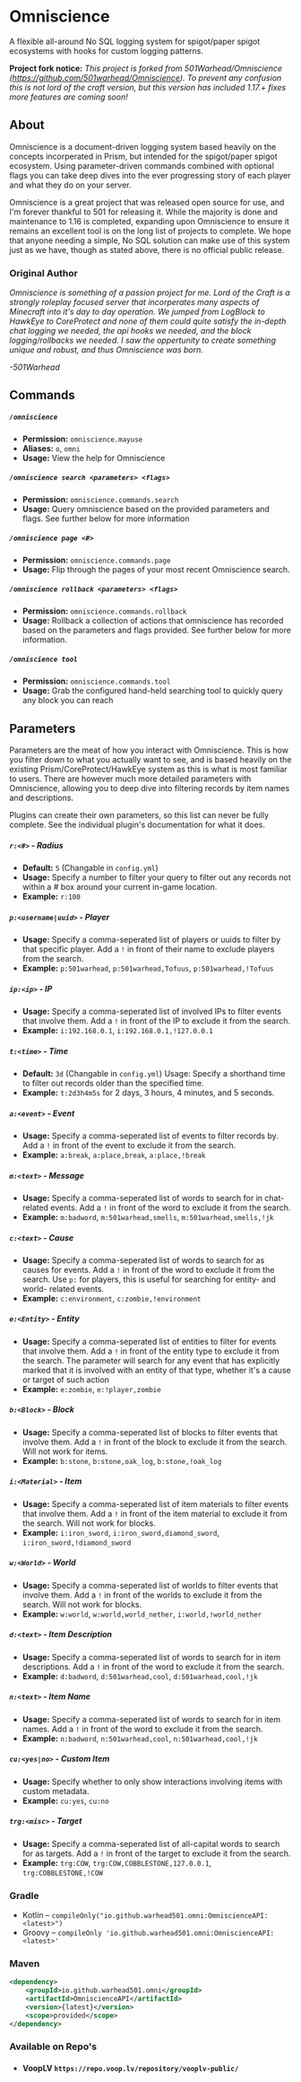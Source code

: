 # Omniscience
A flexible all-around No SQL logging system for spigot/paper spigot ecosystems with hooks for custom logging patterns.

**Project fork notice:** *This project is forked from 501Warhead/Omniscience (https://github.com/501warhead/Omniscience). To prevent any confusion this is not lord of the craft version, but this version has included 1.17.+ fixes more features are coming soon!*

## About

Omniscience is a document-driven logging system based heavily on the concepts incorperated in Prism, but intended for the spigot/paper spigot ecosystem. Using parameter-driven commands combined with optional flags you can take deep dives into the ever progressing story of each player and what they do on your server.

Omniscience is a great project that was released open source for use, and I'm forever thankful to 501 for releasing it. While the majority is done and maintenance to 1.16 is completed, expanding upon Omniscience to ensure it remains an excellent tool is on the long list of projects to complete. We hope that anyone needing a simple, No SQL solution can make use of this system just as we have, though as stated above, there is no official public release.

### Original Author
*Omniscience is something of a passion project for me. Lord of the Craft is a strongly roleplay focused server that incorperates many aspects of Minecraft into it's day to day operation. We jumped from LogBlock to HawkEye to CoreProtect and none of them could quite satisfy the in-depth chat logging we needed, the api hooks we needed, and the block logging/rollbacks we needed. I saw the oppertunity to create something unique and robust, and thus Omniscience was born.*

*-501Warhead*

## Commands

##### `/omniscience`
* **Permission:** `omniscience.mayuse`
* **Aliases:** `o`, `omni`
* **Usage:** View the help for Omniscience

##### `/omniscience search <parameters> <flags>`
* **Permission:** `omniscience.commands.search`
* **Usage:** Query omniscience based on the provided parameters and flags. See further below for more information

##### `/omniscience page <#>`
* **Permission:** `omniscience.commands.page`
* **Usage:** Flip through the pages of your most recent Omniscience search.

##### `/omniscience rollback <parameters> <flags>`
* **Permission:** `omniscience.commands.rollback`
* **Usage:** Rollback a collection of actions that omniscience has recorded based on the parameters and flags provided. See further below for more information.

##### `/omniscience tool`
* **Permission:** `omniscience.commands.tool`
* **Usage:** Grab the configured hand-held searching tool to quickly query any block you can reach

## Parameters

Parameters are the meat of how you interact with Omniscience. This is how you filter down to what you actually want to see, and is based heavily on the existing Prism/CoreProtect/HawkEye system as this is what is most familiar to users. There are however much more detailed parameters with Omniscience, allowing you to deep dive into filtering records by item names and descriptions.

Plugins can create their own parameters, so this list can never be fully complete. See the individual plugin's documentation for what it does.

##### `r:<#>` - Radius
* **Default:** `5` (Changable in `config.yml`)
* **Usage:** Specify a number to filter your query to filter out any records not within a # box around your current in-game location.
* **Example:** `r:100`

##### `p:<username|uuid>` - Player
* **Usage:** Specify a comma-seperated list of players or uuids to filter by that specific player. Add a `!` in front of their name to exclude players from the search.
* **Example:** `p:501warhead`, `p:501warhead,Tofuus`, `p:501warhead,!Tofuus`

##### `ip:<ip>` - IP
* **Usage:** Specify a comma-seperated list of involved IPs to filter events that involve them. Add a `!` in front of the IP to exclude it from the search.
* **Example:** `i:192.168.0.1`, `i:192.168.0.1,!127.0.0.1`

##### `t:<time>` - Time
* **Default:** `3d` (Changable in `config.yml`)
  Usage: Specify a shorthand time to filter out records older than the specified time.
* **Example:** `t:2d3h4m5s` for 2 days, 3 hours, 4 minutes, and 5 seconds.

##### `a:<event>` - Event
* **Usage:** Specify a comma-seperated list of events to filter records by. Add a `!` in front of the event to exclude it from the search.
* **Example:** `a:break`, `a:place,break`, `a:place,!break`

##### `m:<text>` - Message
* **Usage:** Specify a comma-seperated list of words to search for in chat-related events. Add a `!` in front of the word to exclude it from the search.
* **Example:** `m:badword`, `m:501warhead,smells`, `m:501warhead,smells,!jk`

##### `c:<text>` - Cause
* **Usage:** Specify a comma-seperated list of words to search for as causes for events. Add a `!` in front of the word to exclude it from the search. Use `p:` for players, this is useful for searching for entity- and world- related events.
* **Example:** `c:environment`, `c:zombie,!environment`

##### `e:<Entity>` - Entity
* **Usage:** Specify a comma-seperated list of entities to filter for events that involve them. Add a `!` in front of the entity type to exclude it from the search. The parameter will search for any event that has explicitly marked that it is involved with an entity of that type, whether it's a cause or target of such action
* **Example:** `e:zombie`, `e:!player,zombie`

##### `b:<Block>` - Block
* **Usage:** Specify a comma-seperated list of blocks to filter events that involve them. Add a `!` in front of the block to exclude it from the search. Will not work for items.
* **Example:** `b:stone`, `b:stone,oak_log`, `b:stone,!oak_log`

##### `i:<Material>` - Item
* **Usage:** Specify a comma-seperated list of item materials to filter events that involve them. Add a `!` in front of the item material to exclude it from the search. Will not work for blocks.
* **Example:** `i:iron_sword`, `i:iron_sword,diamond_sword`, `i:iron_sword,!diamond_sword`

##### `w:<World>` - World
* **Usage:** Specify a comma-seperated list of worlds to filter events that involve them. Add a `!` in front of the worlds to exclude it from the search. Will not work for blocks.
* **Example:** `w:world`, `w:world,world_nether`, `i:world,!world_nether`

##### `d:<text>` - Item Description
* **Usage:** Specify a comma-seperated list of words to search for in item descriptions. Add a `!` in front of the word to exclude it from the search.
* **Example:** `d:badword`, `d:501warhead,cool`, `d:501warhead,cool,!jk`

##### `n:<text>` - Item Name
* **Usage:** Specify a comma-seperated list of words to search for in item names. Add a `!` in front of the word to exclude it from the search.
* **Example:** `n:badword`, `n:501warhead,cool`, `n:501warhead,cool,!jk`

##### `cu:<yes|no>` - Custom Item
* **Usage:** Specify whether to only show interactions involving items with custom metadata.
* **Example:** `cu:yes`, `cu:no`

##### `trg:<misc>` - Target
* **Usage:** Specify a comma-seperated list of all-capital words to search for as targets. Add a `!` in front of the target to exclude it from the search.
* **Example:** `trg:COW`, `trg:COW,COBBLESTONE,127.0.0.1`, `trg:COBBLESTONE,!COW`

### Gradle
* Kotlin – `compileOnly("io.github.warhead501.omni:OmniscienceAPI:<latest>")`
* Groovy – `compileOnly 'io.github.warhead501.omni:OmniscienceAPI:<latest>'`

### Maven
```xml
<dependency>
    <groupId>io.github.warhead501.omni</groupId>
    <artifactId>OmniscienceAPI</artifactId>
    <version>{latest}</version>
    <scope>provided</scope>
</dependency>
```

### Available on Repo's

* #### VoopLV `https://repo.voop.lv/repository/vooplv-public/`